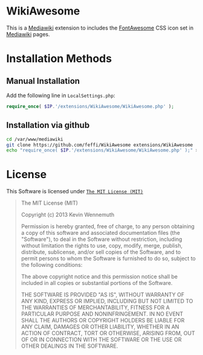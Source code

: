 WikiAwesome
=

This is a <a href="http://www.mediawiki.org/">Mediawiki</a> extension to includes the <a href="http://fortawesome.github.io/Font-Awesome/">FontAwesome</a> CSS icon set in <a href="http://www.mediawiki.org/">Mediawiki</a> pages.

Installation Methods
=

Manual Installation
-

Add the following line in `LocalSettings.php`:

```php
require_once( $IP.'/extensions/WikiAwesome/WikiAwesome.php' );
```

Installation via github
-

```bash
cd /var/www/mediawiki
git clone https://github.com/feffi/WikiAwesome extensions/WikiAwesome
echo "require_once( $IP.'/extensions/WikiAwesome/WikiAwesome.php' );" >> LocalSettings.php
```

License
=
This Software is licensed under <a href="http://opensource.org/licenses/MIT">`The MIT License (MIT)`</a> 

> The MIT License (MIT)
> 
> Copyright (c) 2013 Kevin Wennemuth
> 
> Permission is hereby granted, free of charge, to any person obtaining a copy
> of this software and associated documentation files (the "Software"), to deal
> in the Software without restriction, including without limitation the rights
> to use, copy, modify, merge, publish, distribute, sublicense, and/or sell
> copies of the Software, and to permit persons to whom the Software is
> furnished to do so, subject to the following conditions:
> 
> The above copyright notice and this permission notice shall be included in
> all copies or substantial portions of the Software.
> 
> THE SOFTWARE IS PROVIDED "AS IS", WITHOUT WARRANTY OF ANY KIND, EXPRESS OR
> IMPLIED, INCLUDING BUT NOT LIMITED TO THE WARRANTIES OF MERCHANTABILITY,
> FITNESS FOR A PARTICULAR PURPOSE AND NONINFRINGEMENT. IN NO EVENT SHALL THE
> AUTHORS OR COPYRIGHT HOLDERS BE LIABLE FOR ANY CLAIM, DAMAGES OR OTHER
> LIABILITY, WHETHER IN AN ACTION OF CONTRACT, TORT OR OTHERWISE, ARISING FROM,
> OUT OF OR IN CONNECTION WITH THE SOFTWARE OR THE USE OR OTHER DEALINGS IN
> THE SOFTWARE.
